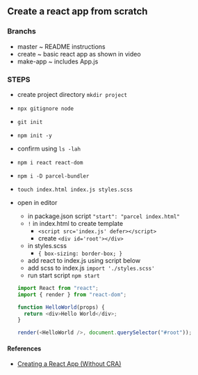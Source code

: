 ## Create a react app from scratch

### Branchs

- master ~ README instructions
- create ~ basic react app as shown in video
- make-app ~ includes App.js

### STEPS

- create project directory `mkdir project`
- `npx gitignore node`
- `git init`
- `npm init -y`
- confirm using `ls -lah`
- `npm i react react-dom`
- `npm i -D parcel-bundler`
- `touch index.html index.js styles.scss`
- open in editor

  - in package.json script `"start": "parcel index.html"`
  - `!` in index.html to create template
    - `<script src='index.js' defer></script>`
    - create `<div id='root'></div>`
  - in styles.scss
    - `{ box-sizing: border-box; }`
  - add react to index.js using script below
  - add scss to index.js `import './styles.scss'`
  - run start script `npm start`

  ```js
  import React from "react";
  import { render } from "react-dom";

  function HelloWorld(props) {
    return <div>Hello World</div>;
  }

  render(<HelloWorld />, document.querySelector("#root"));
  ```

#### References

- [Creating a React App (Without CRA)](https://www.youtube.com/watch?v=gIHpRf2MoB0&feature=youtu.be)
